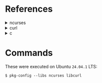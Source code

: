 # References

<details>
    <summary>ncurses</summary>
    <p>https://tldp.org/HOWTO/NCURSES-Programming-HOWTO/init.html</p>
</details>

<details>
    <summary>curl</summary>
    <p>https://everything.curl.dev/libcurl</p>
    <p>https://curl.se/libcurl/c/libcurl-tutorial.html</p>
</details>

<details>
    <summary>c</summary>
    <p>https://man7.org/linux/man-pages/man3/atexit.3.html</p>
</details>


# Commands

These were executed on Ubuntu `24.04.1` LTS:

```shell
$ pkg-config --libs ncurses libcurl
```
